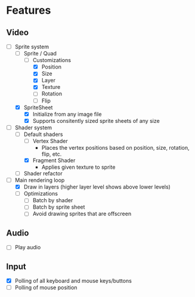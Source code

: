 # Features
## Video
- [ ] Sprite system
    - [ ] Sprite / Quad
        - [ ] Customizations
            - [x] Position
            - [x] Size
            - [x] Layer
            - [x] Texture
            - [ ] Rotation
            - [ ] Flip

    - [x] SpriteSheet
        - [x] Initialize from any image file
        - [x] Supports consitently sized sprite sheets of any size

- [ ] Shader system
    - [ ] Default shaders
        - [ ] Vertex Shader
            - Places the vertex positions based on position, size, rotation, flip, etc.
        - [x] Fragment Shader
            - Applies given texture to sprite

    - [ ] Shader refactor

- [ ] Main rendering loop
    - [x] Draw in layers (higher layer level shows above lower levels)
    - [ ] Optimizations
        - [ ] Batch by shader
        - [ ] Batch by sprite sheet
        - [ ] Avoid drawing sprites that are offscreen

## Audio
- [ ] Play audio

## Input
- [x] Polling of all keyboard and mouse keys/buttons
- [ ] Polling of mouse position
